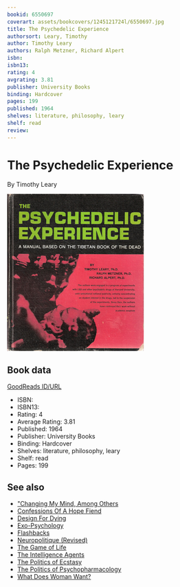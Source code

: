```yaml
---
bookid: 6550697
coverart: assets/bookcovers/1245121724l/6550697.jpg
title: The Psychedelic Experience
authorsort: Leary, Timothy
author: Timothy Leary
authors: Ralph Metzner, Richard Alpert
isbn: 
isbn13: 
rating: 4
avgrating: 3.81
publisher: University Books
binding: Hardcover
pages: 199
published: 1964
shelves: literature, philosophy, leary
shelf: read
review: 
---
```


# The Psychedelic Experience

By Timothy Leary

![](../../assets/bookcovers/1245121724l/6550697.jpg)

## Book data

[GoodReads ID/URL](https://www.goodreads.com/book/show/6550697)

- ISBN: 
- ISBN13: 
- Rating: 4
- Average Rating: 3.81
- Published: 1964
- Publisher: University Books
- Binding: Hardcover
- Shelves: literature, philosophy, leary
- Shelf: read
- Pages: 199


## See also

- ["Changing My Mind, Among Others](Changing_My_Mind__Among_Others-_Lifetime_Writings.md)
- [Confessions Of A Hope Fiend](Confessions_Of_A_Hope_Fiend.md)
- [Design For Dying](Design_For_Dying.md)
- [Exo-Psychology](Exo-Psychology-_A_Manual_on_the_Use_of_the_Human_Nervous_System_According_to_the_Instructions_of_the_Manufacturers.md)
- [Flashbacks](Flashbacks.md)
- [Neuropolitique (Revised)](Neuropolitique_Revised.md)
- [The Game of Life](The_Game_of_Life.md)
- [The Intelligence Agents](The_Intelligence_Agents.md)
- [The Politics of Ecstasy](The_Politics_of_Ecstasy.md)
- [The Politics of Psychopharmacology](The_Politics_of_Psychopharmacology.md)
- [What Does Woman Want?](What_Does_Woman_Want.md)
